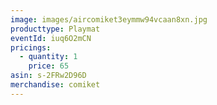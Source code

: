 ```yaml
---
image: images/aircomiket3eymmw94vcaan8xn.jpg
producttype: Playmat
eventId: iuq6O2mCN
pricings:
  - quantity: 1
    price: 65
asin: s-2FRw2D96D
merchandise: comiket
---
```

